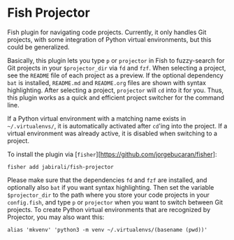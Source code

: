 # Fish Projector

Fish plugin for navigating code projects. Currently, it only handles Git projects,
with some integration of Python virtual environments, but this could be generalized.

Basically, this plugin lets you type `p` or `projector` in Fish to fuzzy-search for 
Git projects in your `$projector_dir` via `fd` and `fzf`. When selecting a project,
see the `README` file of each project as a preview. If the optional dependency `bat`
is installed, `README.md` and `README.org` files are shown with syntax highlighting.
After selecting a project, `projector` will `cd` into it for you. Thus, this plugin 
works as a quick and efficient project switcher for the command line.

If a Python virtual environment with a matching name exists in `~/.virtualenvs/`,
it is automatically activated after `cd`'ing into the project. If a virtual 
environment was already active, it is disabled when switching to a project.

To install the plugin via [`fisher`][https://github.com/jorgebucaran/fisher]:

    fisher add jabirali/fish-projector

Please make sure that the dependencies `fd` and `fzf` are installed, and optionally
also `bat` if you want syntax highlighting. Then set the variable `$projector_dir`
to the path where you store your code projects in your `config.fish`, and type `p`
or `projector` when you want to switch between Git projects. To create Python
virtual environments that are recognized by Projector, you may also want this:

	alias 'mkvenv' 'python3 -m venv ~/.virtualenvs/(basename (pwd))'
